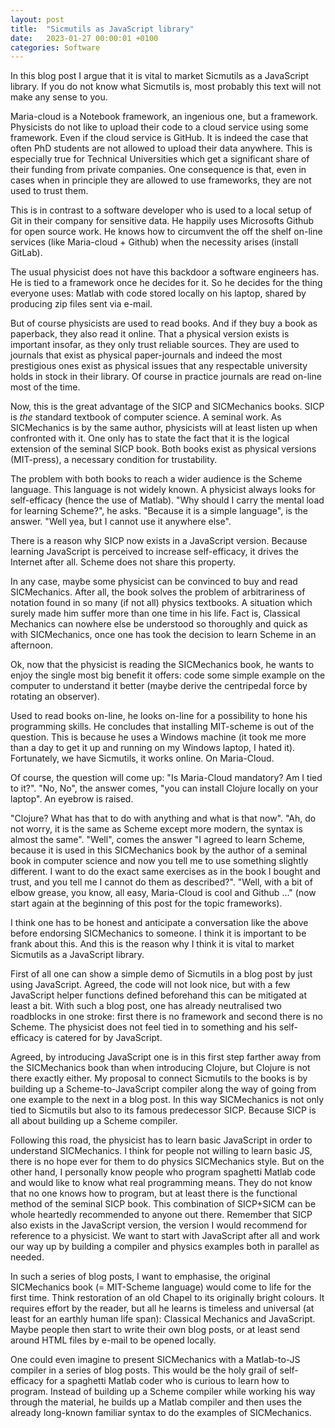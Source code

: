 ```yaml
---
layout: post
title:  "Sicmutils as JavaScript library"
date:   2023-01-27 00:00:01 +0100
categories: Software
---
```

In this blog post I argue that it is vital to market Sicmutils as a JavaScript library. If you do not know what Sicmutils is, most probably this text will not make any sense to you.

Maria-cloud is a Notebook framework, an ingenious one, but a framework. Physicists do not like to upload their code to a cloud service using some framework. Even if the cloud service is GitHub. It is indeed the case that often PhD students are not allowed to upload their data anywhere. This is especially true for Technical Universities which get a significant share of their funding from private companies. One consequence is that, even in cases when in principle they are allowed to use frameworks, they are not used to trust them.

This is in contrast to a software developer who is used to a local setup of Git in their company for sensitive data. He happily uses Microsofts Github for open source work. He knows how to circumvent the off the shelf on-line services (like Maria-cloud + Github) when the necessity arises (install GitLab).

The usual physicist does not have this backdoor a software engineers has. He is tied to a framework once he decides for it. So he decides for the thing everyone uses: Matlab with code stored locally on his laptop, shared by producing zip files sent via e-mail.

But of course physicists are used to read books. And if they buy a book as paperback, they also read it online. That a physical version exists is important insofar, as they only trust reliable sources. They are used to journals that exist as physical paper-journals and indeed the most prestigious ones exist as physical issues that any respectable university holds in stock in their library. Of course in practice journals are read on-line most of the time.

Now, this is the great advantage of the SICP and SICMechanics books. SICP is *the* standard textbook of computer science. A seminal work. As SICMechanics is by the same author, physicists will at least listen up when confronted with it. One only has to state the fact that it is the logical extension of the seminal SICP book. Both books exist as physical versions (MIT-press), a necessary condition for trustability.

The problem with both books to reach a wider audience is the Scheme language. This language is not widely known. A physicist always looks for self-efficacy (hence the use of Matlab). "Why should I carry the mental load for learning Scheme?", he asks. "Because it is a simple language", is the answer. "Well yea, but I cannot use it anywhere else".

There is a reason why SICP now exists in a JavaScript version. Because learning JavaScript is perceived to increase self-efficacy, it drives the Internet after all. Scheme does not share this property.

In any case, maybe some physicist can be convinced to buy and read SICMechanics. After all, the book solves the problem of arbitrariness of notation found in so many (if not all) physics textbooks. A situation which surely made him suffer more than one time in his life. Fact is, Classical Mechanics can nowhere else be understood so thoroughly and quick as with SICMechanics, once one has took the decision to learn Scheme in an afternoon.

Ok, now that the physicist is reading the SICMechanics book, he wants to enjoy the single most big benefit it offers: code some simple example on the computer to understand it better (maybe derive the centripedal force by rotating an observer).

Used to read books on-line, he looks on-line for a possibility to hone his programming skills. He concludes that installing MIT-scheme is out of the question. This is because he uses a Windows machine (it took me more than a day to get it up and running on my Windows laptop, I hated it). Fortunately, we have Sicmutils, it works online. On Maria-Cloud.

Of course, the question will come up: "Is Maria-Cloud mandatory? Am I tied to it?". "No, No", the answer comes, "you can install Clojure locally on your laptop". An eyebrow is raised.

"Clojure? What has that to do with anything and what is that now". "Ah, do not worry, it is the same as Scheme except more modern, the syntax is almost the same". "Well", comes the answer "I agreed to learn Scheme, because it is used in this SICMechanics book by the author of a seminal book in computer science and now you tell me to use something slightly different. I want to do the exact same exercises as in the book I bought and trust, and you tell me I cannot do them as described?". "Well, with a bit of elbow grease, you know, all easy, Maria-Cloud is cool and Github ..." (now start again at the beginning of this post for the topic frameworks).

I think one has to be honest and anticipate a conversation like the above before endorsing SICMechanics to someone. I think it is important to be frank about this. And this is the reason why I think it is vital to market Sicmutils as a JavaScript library.

First of all one can show a simple demo of Sicmutils in a blog post by just using JavaScript. Agreed, the code will not look nice, but with a few JavaScript helper functions defined beforehand this can be mitigated at least a bit. With such a blog post, one has already neutralised two roadblocks in one stroke: first there is no framework and second there is no Scheme. The physicist does not feel tied in to something and his self-efficacy is catered for by JavaScript.

Agreed, by introducing JavaScript one is in this first step farther away from the SICMechanics book than when introducing Clojure, but Clojure is not there exactly either. My proposal to connect Sicmutils to the books is by building up a Scheme-to-JavaScript compiler along the way of going from one example to the next in a blog post. In this way SICMechanics is not only tied to Sicmutils but also to its famous predecessor SICP. Because SICP is all about building up a Scheme compiler.

Following this road, the physicist has to learn basic JavaScript in order to understand SICMechanics. I think for people not willing to learn basic JS, there is no hope ever for them to do physics SICMechanics style. But on the other hand, I personally know people who program spaghetti Matlab code and would like to know what real programming means. They do not know that no one knows how to program, but at least there is the functional method of the seminal SICP book. This combination of SICP+SICM can be whole heartedly recommended to anyone out there. Remember that SICP also exists in the JavaScript version, the version I would recommend for reference to a physicist. We want to start with JavaScript after all and work our way up by building a compiler and physics examples both in parallel as needed.

In such a series of blog posts, I want to emphasise, the original SICMechanics book (= MIT-Scheme language) would come to life for the first time. Think restoration of an old Chapel to its originally bright colours. It requires effort by the reader, but all he learns is timeless and universal (at least for an earthly human life span): Classical Mechanics and JavaScript. Maybe people then start to write their own blog posts, or at least send around HTML files by e-mail to be opened locally.

One could even imagine to present SICMechanics with a Matlab-to-JS compiler in a series of blog posts. This would be the holy grail of self-efficacy for a spaghetti Matlab coder who is curious to learn how to program. Instead of building up a Scheme compiler while working his way through the material, he builds up a Matlab compiler and then uses the already long-known familiar syntax to do the examples of SICMechanics.
